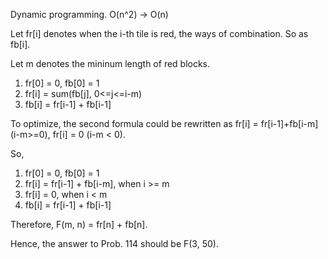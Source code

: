 Dynamic programming. O(n^2) -> O(n)

Let fr[i] denotes when the i-th tile is red, the ways of combination. So as fb[i]. 

Let m denotes the mininum length of red blocks.

1. fr[0] = 0, fb[0] = 1
2. fr[i] = sum(fb[j], 0<=j<=i-m)
3. fb[i] = fr[i-1] + fb[i-1]

To optimize, the second formula could be rewritten as fr[i] = fr[i-1]+fb[i-m] (i-m>=0), fr[i] = 0 (i-m < 0).

So,

1. fr[0] = 0, fb[0] = 1
2. fr[i] = fr[i-1] + fb[i-m], when i >= m
3. fr[i] = 0, when i < m
4. fb[i] = fr[i-1] + fb[i-1]

Therefore, F(m, n) = fr[n] + fb[n].

Hence, the answer to Prob. 114 should be F(3, 50).
